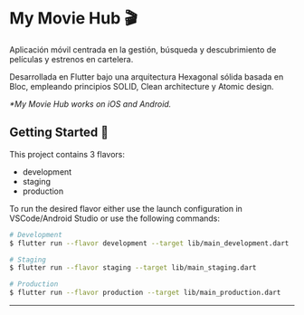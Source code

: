 # My Movie Hub 🎬

Aplicación móvil centrada en la gestión, búsqueda y descubrimiento de películas y estrenos en cartelera. 

Desarrollada en Flutter bajo una arquitectura Hexagonal sólida basada en Bloc, empleando principios SOLID, Clean architecture y Atomic design. 

_\*My Movie Hub works on iOS and Android._

## Getting Started 🚀

This project contains 3 flavors:

- development
- staging
- production

To run the desired flavor either use the launch configuration in VSCode/Android Studio or use the following commands:

```sh
# Development
$ flutter run --flavor development --target lib/main_development.dart

# Staging
$ flutter run --flavor staging --target lib/main_staging.dart

# Production
$ flutter run --flavor production --target lib/main_production.dart
```

---

